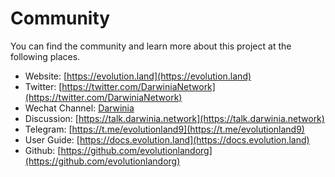 # Community

You can find the community and learn more about this project at the following places.

* Website: [https://evolution.land](https://evolution.land) 
* Twitter: [https://twitter.com/DarwiniaNetwork](https://twitter.com/DarwiniaNetwork)
* Wechat Channel: [Darwinia](https://mp.weixin.qq.com/mp/homepage?__biz=MzU0Mzg4MjU2MA==&hid=3&sn=7ac0c912d150946556376766386c6ce1&scene=18)
* Discussion: [https://talk.darwinia.network](https://talk.darwinia.network)
* Telegram: [https://t.me/evolutionland9](https://t.me/evolutionland9)
* User Guide: [https://docs.evolution.land](https://docs.evolution.land)
* Github: [https://github.com/evolutionlandorg](https://github.com/evolutionlandorg)

